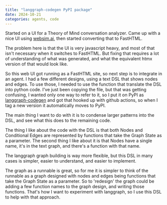 ```yaml
---
title: "langgraph-codegen PyPI package"
date: 2024-10-21
categories: agents, code
---
```

Started on a UI for a Theory of Mind conversation analyzer.  Came up with a nice UI using [websim.ai](https://websim.ai/), then started converting that to FastHTML.

The problem here is that the UI is very javascript heavy, and most of that isn't necessary when it switches to FastHTML.  But fixing that requires a lot of understanding of what was generated, and what the equivalent htmx version of that would look like. 

So this web UI got running as a FastHTML site, so next step is to integrate in an agent.  I had a few different designs, using a text DSL that shows nodes and edges.  To use those, I needed to use the function that translate the DSL into python code.   I've just been copying the file, but that was getting confusing, I wanted only one way to refer to it, so I put it on PyPI as [langgraph-codegen](https://pypi.org/project/langgraph-codegen/) and got that hooked up with github actions, so when I tag a new version it automatically moves to PyPI.

The main thing I want to do with it is to condense larger patterns into the DSL, and see what this does to the remaining code.

The thing I like about the code with the DSL is that both Nodes and Conditional Edges are represented by functions that take the Graph State as a parameter.  The second thing I like about it is that Nodes have a single name, it's in the text graph, and there's a function with that name.

The langgraph graph building is way more flexible, but this DSL in many cases is  simpler, easier to understand, and easier to implement.     

The graph as a runnable is great, so for me it is simpler to think of the runnable as a graph designed with nodes and edges being functions that take the Graph State as a parameter.  So to 'redesign' the graph could be adding a few function names to the graph design, and writing those functions.   That's how I want to experiment with langgraph, so I use this DSL to help with that approach.

